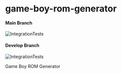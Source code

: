 # game-boy-rom-generator

#### Main Branch
![IntegrationTests](https://github.com/ikarth/game-boy-rom-generator/workflows/IntegrationTests/badge.svg?branch=main)
#### Develop Branch
![IntegrationTests](https://github.com/ikarth/game-boy-rom-generator/workflows/IntegrationTests/badge.svg?branch=develop)

Game Boy ROM Generator
